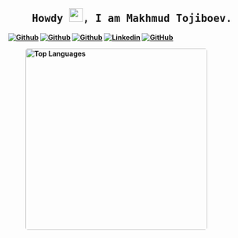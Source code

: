 <h2 align='center'><samp><strong>Howdy <img src="https://media.giphy.com/media/hvRJCLFzcasrR4ia7z/giphy.gif" width="28px" height="28px">, I am Makhmud Tojiboev.<img height="28px"</strong></samp></h2>

[![Github](https://img.shields.io/github/followers/makhmudtojiboev?label=Follow%20Me&style=social)](https://github.com/makhmudtojiboev)
[![Github](https://img.shields.io/github/stars/makhmudtojiboev?affiliations=OWNER&style=social)](https://github.com/makhmudtojiboev)
[![Github](https://img.shields.io/github/watchers/makhmudtojiboev/makhmudtojiboev?style=social)](https://github.com/makhmudtojiboev)
[![Linkedin](https://img.shields.io/badge/LinkedIn-Makhmud%20Tojiboev-blue?logo=Linkedin&logoColor=blue&labelColor=white&style=flat-square)](https://www.linkedin.com/in/makhmudtojiboev)
[![GitHub](https://img.shields.io/badge/GitHub-makhmudtojiboev-black?logo=Github&labelColor=black&style=flat-square)](https://github.com/makhmudtojiboev)

<p style="display: flex; justify-content: space-between;">
<img style="border-radius: 5px; margin: 0 0 5px 35px;" alt="Top Languages" width="370px" src="https://github-readme-stats.vercel.app/api/top-langs/?username=makhmudtojiboev&layout=compact&theme=shades-of-purple&bg_color=00000000&hide_border=true" />
</p>

